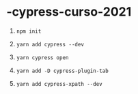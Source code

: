 # -cypress-curso-2021


1. ``npm init``

2. ``yarn add cypress --dev``

3. ``yarn cypress open``

4. ``yarn add -D cypress-plugin-tab``

5. ``yarn add cypress-xpath --dev``